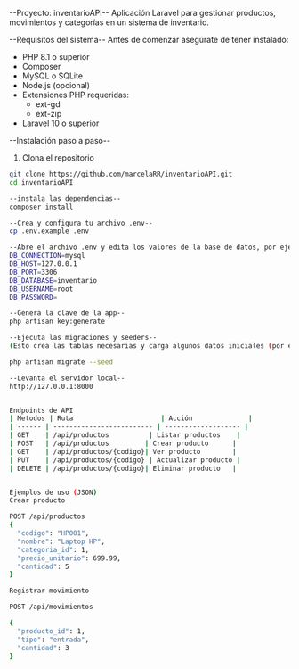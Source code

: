 --Proyecto: inventarioAPI--
Aplicación Laravel para gestionar productos, movimientos y categorías en un sistema de inventario.

--Requisitos del sistema--
Antes de comenzar asegúrate de tener instalado:
- PHP 8.1 o superior
- Composer
- MySQL o SQLite
- Node.js (opcional)
- Extensiones PHP requeridas:
  - ext-gd
  - ext-zip
- Laravel 10 o superior

--Instalación paso a paso--
 1. Clona el repositorio

```bash
git clone https://github.com/marcelaRR/inventarioAPI.git
cd inventarioAPI

--instala las dependencias--
composer install

--Crea y configura tu archivo .env--
cp .env.example .env

--Abre el archivo .env y edita los valores de la base de datos, por ejemplo:--
DB_CONNECTION=mysql
DB_HOST=127.0.0.1
DB_PORT=3306
DB_DATABASE=inventario
DB_USERNAME=root
DB_PASSWORD=

--Genera la clave de la app--
php artisan key:generate

--Ejecuta las migraciones y seeders--
(Esto crea las tablas necesarias y carga algunos datos iniciales (por ejemplo, categorías)

php artisan migrate --seed

--Levanta el servidor local--
http://127.0.0.1:8000


Endpoints de API
| Metodos | Ruta                      | Acción              |
| ------ | ------------------------- | ------------------- |
| GET    | /api/productos          | Listar productos    |
| POST   | /api/productos         | Crear producto      |
| GET    | /api/productos/{codigo}| Ver producto        |
| PUT    | /api/productos/{codigo} | Actualizar producto |
| DELETE | /api/productos/{codigo}| Eliminar producto   |


Ejemplos de uso (JSON)
Crear producto

POST /api/productos
{
  "codigo": "HP001",
  "nombre": "Laptop HP",
  "categoria_id": 1,
  "precio_unitario": 699.99,
  "cantidad": 5
}

Registrar movimiento

POST /api/movimientos

{
  "producto_id": 1,
  "tipo": "entrada",
  "cantidad": 3
}


